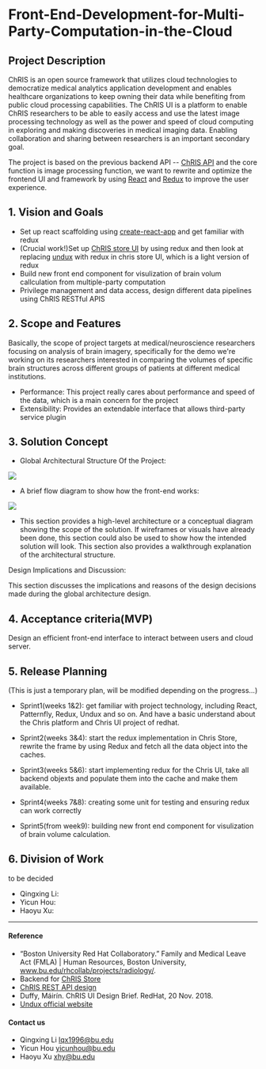 # Front-End-Development-for-Multi-Party-Computation-in-the-Cloud

## Project Description

ChRIS is an open source framework that utilizes cloud technologies to democratize medical analytics application development and enables healthcare organizations to keep owning their data while benefiting from public cloud processing capabilities.  The ChRIS UI is a platform to enable ChRIS researchers to be able to easily access and use the latest image processing technology as well as the power and speed of cloud computing in exploring and making discoveries in medical imaging data. Enabling collaboration and sharing between researchers is an important secondary goal.

The project is based on the previous backend API -- [ChRIS API](https://fnndsc.github.io/fnndsc/chrisdoc/) and the core function is image processing function, we want to rewrite and optimize the frontend UI and framework by using [React](https://github.com/facebook/react) and [Redux](https://github.com/reduxjs/redux) to improve the user experience.


## 1. Vision and Goals

* Set up react scaffolding using [create-react-app](https://github.com/facebook/create-react-app) and get familiar with redux
* (Crucial work!)Set up [ChRIS store UI](https://github.com/FNNDSC/ChRIS_store_ui) by using redux and then look at replacing [undux](https://github.com/bcherny/undux) with redux in chris store UI, which is a light version of redux
* Build new front end component for visulization of brain volum callculation from multiple-party computation
* Privilege management and data access, design different data pipelines using ChRIS RESTful APIS


## 2. Scope and Features
Basically, the scope of project targets at medical/neuroscience researchers focusing on analysis of brain imagery, specifically for the demo we're working on its researchers interested in comparing the volumes of specific brain structures across different groups of patients at different medical institutions.
* Performance: This project really cares about performance and speed of the data, which is a main concern for the project 
* Extensibility: Provides an extendable interface that allows third-party service plugin

## 3. Solution Concept

* Global Architectural Structure Of the Project:
<img align = center src = "https://github.com/bu-528-sp19/Front-End-Development-for-Multi-Party-Computation-in-the-Cloud/blob/master/diagram.png">

* A brief flow diagram to show how the front-end works:
<img align = center src = "https://github.com/bu-528-sp19/Front-End-Development-for-Multi-Party-Computation-in-the-Cloud/blob/master/images/Project-Based%20Feed%20Screen-By-Sreen.png">

* This section provides a high-level architecture or a conceptual diagram showing the scope of the solution. If wireframes or visuals have already been done, this section could also be used to show how the intended solution will look. This section also provides a walkthrough explanation of the architectural structure.

Design Implications and Discussion:

This section discusses the implications and reasons of the design decisions made during the global architecture design.

## 4. Acceptance criteria(MVP)
Design an efficient front-end interface to interact between users and cloud server.

## 5. Release Planning
(This is just a temporary plan, will be modified depending on the progress...)

- Sprint1(weeks 1&2): get familiar with project technology, including React, Patternfly, Redux, Undux and so on. And have a basic understand about the Chris platform and Chris UI project of redhat.

- Sprint2(weeks 3&4): start the redux implementation in Chris Store, rewrite the frame by using Redux and fetch all the data object into the caches.

- Sprint3(weeks 5&6): start implementing redux for the Chris UI, take all backend objexts and populate them into the cache and make them available.

- Sprint4(weeks 7&8): creating some unit for testing and ensuring redux can work correctly 

- Sprint5(from week9): building new front end component for visulization of brain volume calculation.

## 6. Division of Work
to be decided

- Qingxing Li:
- Yicun Hou:
- Haoyu Xu:

** **

#### Reference
- “Boston University Red Hat Collaboratory.” Family and Medical Leave Act (FMLA) | Human Resources, Boston University, www.bu.edu/rhcollab/projects/radiology/.
- Backend for [ChRIS Store](https://github.com/FNNDSC/ChRIS_store)
- [ChRIS REST API design](https://github.com/FNNDSC/ChRIS_ultron_backEnd/wiki/ChRIS-REST-API-design)
- Duffy, Máirín. ChRIS UI Design Brief. RedHat, 20 Nov. 2018.
- [Undux official website](https://undux.org/)

#### Contact us

- Qingxing Li lqx1996@bu.edu
- Yicun Hou yicunhou@bu.edu
- Haoyu Xu xhy@bu.edu
